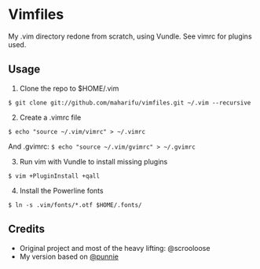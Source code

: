 Vimfiles
========

My .vim directory redone from scratch, using Vundle. See vimrc for plugins used.

Usage
-----

1. Clone the repo to $HOME/.vim

`$ git clone git://github.com/maharifu/vimfiles.git ~/.vim --recursive`

2. Create a .vimrc file

`$ echo "source ~/.vim/vimrc" > ~/.vimrc`

And .gvimrc: `$ echo "source ~/.vim/gvimrc" > ~/.gvimrc`

3. Run vim with Vundle to install missing plugins

`$ vim +PluginInstall +qall`

4. Install the Powerline fonts

`$ ln -s .vim/fonts/*.otf $HOME/.fonts/`

Credits
-------

* Original project and most of the heavy lifting: @scrooloose
* My version based on [@punnie](https://github.com/punnie/vimfiles)

